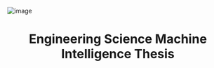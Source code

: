![image](https://github.com/user-attachments/assets/9da78a71-b992-471d-8c3b-d345aca7b50a)

<div align="center">

# Engineering Science Machine Intelligence Thesis

</div>
